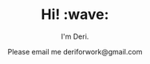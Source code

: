<h1 align='center'> Hi! :wave:</h1>
<p align='center'>
I'm Deri.
</p>
<p align='center'>Please email me deriforwork@gmail.com</p>
